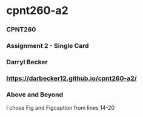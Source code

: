 # cpnt260-a2

### CPNT260
### Assignment 2 - Single Card
### Darryl Becker
### https://darbecker12.github.io/cpnt260-a2/

### Above and Beyond
I chose Fig and Figcaption from lines 14-20

